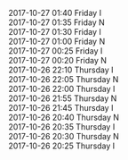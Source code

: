 2017-10-27 01:40 Friday  I  
2017-10-27 01:35 Friday  N  
2017-10-27 01:30 Friday  I  
2017-10-27 01:00 Friday  N  
2017-10-27 00:25 Friday  I  
2017-10-27 00:20 Friday  N  
2017-10-26 22:10 Thursday  I  
2017-10-26 22:05 Thursday  N  
2017-10-26 22:00 Thursday  I  
2017-10-26 21:55 Thursday  N  
2017-10-26 21:45 Thursday  I  
2017-10-26 20:40 Thursday  N  
2017-10-26 20:35 Thursday  I  
2017-10-26 20:30 Thursday  N  
2017-10-26 20:25 Thursday  I  
